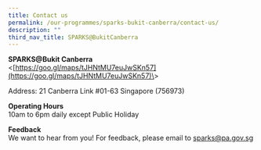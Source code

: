 ```yaml
---
title: Contact us
permalink: /our-programmes/sparks-bukit-canberra/contact-us/
description: ""
third_nav_title: SPARKS@BukitCanberra
---
```

<b>SPARKS@Bukit Canberra</b><br>
&lt;[https://goo.gl/maps/tJHNtMU7euJwSKn57](https://goo.gl/maps/tJHNtMU7euJwSKn57)\&gt;

Address: 21 Canberra Link #01-63 Singapore (756973)

<b>Operating Hours</b><br>
10am to 6pm daily except Public Holiday&nbsp;&nbsp;

<b>Feedback</b><br>
We want to hear from you! For feedback, please email to&nbsp;[sparks@pa.gov.sg](mailto:sparks@pa.gov.sg) &nbsp;

